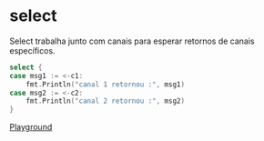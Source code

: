 # select

Select trabalha junto com canais para esperar retornos de canais específicos.

```go
select {
case msg1 := <-c1:
    fmt.Println("canal 1 retornou :", msg1)
case msg2 := <-c2:
    fmt.Println("canal 2 retornou :", msg2)
}
```
[Playground](https://play.golang.org/p/C2RkmGcZBX)
